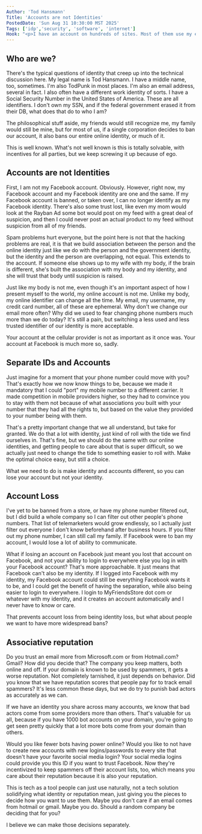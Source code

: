 ```yaml
---
Author: 'Tod Hansmann'
Title: 'Accounts are not Identities'
PostedDate: 'Sun Aug 31 10:30:00 MST 2025'
Tags: ['idp','security', 'software', 'internet']
Hook: "<p>I have an account on hundreds of sites. Most of them use my email as my identifier. Do they own my identity online? Does Google own it? Facebook? The government?</p>"
---
```

## Who are we?

There's the typical questions of identity that creep up into the technical discussion here. My legal name is Tod Hansmann. I have a middle name, too, sometimes. I'm also TodPunk in most places. I'm also an email address, several in fact. I also often have a different work identity of sorts. I have a Social Security Number in the United States of America. These are all identifiers. I don't own my SSN, and if the federal government erased it from their DB, what does that do to who I am?

The philosophical stuff aside, my friends would still recognize me, my family would still be mine, but for most of us, if a single corporation decides to ban our account, it also bans our entire online identity, or much of it.

This is well known. What's not well known is this is totally solvable, with incentives for all parties, but we keep screwing it up because of ego.

## Accounts are not Identities

First, I am not my Facebook account. Obviously. However, right now, my Facebook account and my Facebook identity are one and the same. If my Facebook account is banned, or taken over, I can no longer identify as my Facebook identity. There's also some trust lost, like even my mom would look at the Rayban Ad some bot would post on my feed with a great deal of suspicion, and then I could never post an actual product to my feed without suspicion from all of my friends.

Spam problems hurt everyone, but the point here is not that the hacking problems are real, it is that we build association between the person and the online identity just like we do with the person and the government identity, but the identity and the person are overlapping, not equal. This extends to the account. If someone else shows up to my wife with my body, if the brain is different, she's built the association with my body and my identity, and she will trust that body until suspicion is raised.

Just like my body is not me, even though it's an important aspect of how I present myself to the world, my online account is not me. Unlike my body, my online identifier can change all the time. My email, my username, my credit card number, all of these are ephemeral. Why don't we change our email more often? Why did we used to fear changing phone numbers much more than we do today? It's still a pain, but switching a less used and less trusted identifier of our identity is more acceptable.

Your account at the cellular provider is not as important as it once was. Your account at Facebook is much more so, sadly.

## Separate IDs and Accounts

Just imagine for a moment that your phone number could move with you? That's exactly how we now know things to be, because we made it mandatory that I could "port" my mobile number to a different carrier. It made competition in mobile providers higher, so they had to convince you to stay with them not because of what associations _you_ built with your number that they had all the rights to, but based on the value they provided to your number being with them.

That's a pretty important change that we all understand, but take for granted. We do that a lot with identity, just kind of roll with the tide we find ourselves in. That's fine, but we should do the same with our online identities, and getting people to care about that is super difficult, so we actually just need to change the tide to something easier to roll with. Make the optimal choice easy, but still a choice.

What we need to do is make identity and accounts different, so you can lose your account but not your identity.

## Account Loss

I've yet to be banned from a store, or have my phone number filtered out, but I did build a whole company so I can filter out other people's phone numbers. That list of telemarketers would grow endlessly, so I actually just filter out everyone I don't know beforehand after business hours. If you filter out my phone number, I can still call my family. If Facebook were to ban my account, I would lose a lot of ability to communicate.

What if losing an account on Facebook just meant you lost that account on Facebook, and not your ability to login to everywhere else you log in with your Facebook account? That's more approachable. It just means that Facebook can't also be my identity. If I logged into Facebook with my identity, my Facebook account could still be everything Facebook wants it to be, and I could get the benefit of having the separation, while also being easier to login to everywhere. I login to MyFriendsStore dot com or whatever with my identity, and it creates an account automatically and I never have to know or care.

That prevents account loss from being identity loss, but what about people we want to have more widespread bans?

## Associative reputation

Do you trust an email more from Microsoft.com or from Hotmail.com? Gmail? How did you decide that? The company you keep matters, both online and off. If your domain is known to be used by spammers, it gets a worse reputation. Not completely tarnished, it just depends on behavior. Did you know that we have reputation scores that people pay for to track email spammers? It's less common these days, but we do try to punish bad actors as accurately as we can.

If we have an identity you share across many accounts, we know that bad actors come from some providers more than others. That's valuable for us all, because if you have 1000 bot accounts on your domain, you're going to get seen pretty quickly that a lot more bots come from your domain than others.

Would you like fewer bots having power online? Would you like to not have to create new accounts with new logins/passwords to every site that doesn't have your favorite social media login? Your social media logins could provide you this ID if you want to trust Facebook. Now they're incentivized to keep spammers off their account lists, too, which means you care about their reputation because it is also your reputation.

This is tech as a tool people can just use naturally, not a tech solution solidifying what identity or reputation mean, just giving you the pieces to decide how you want to use them. Maybe you don't care if an email comes from hotmail or gmail. Maybe you do. Should a random company be deciding that for you?

I believe we can make those decisions separately.
